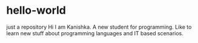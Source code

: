 # hello-world
just a repository 
Hi I am Kanishka. A new student for programming. Like to learn new stuff about programming languages and IT based scenarios.
